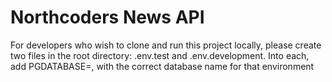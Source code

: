 # Northcoders News API

For developers who wish to clone and run this project locally, please create two files in the root directory: 
.env.test and .env.development. 
Into each, add PGDATABASE=, with the correct database name for that environment


